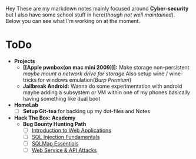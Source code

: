 Hey These are my markdown notes mainly focused around **Cyber-security** but I also have some school stuff in here(_though not well maintained_). Below you can see what I'm working on at the moment.
# ToDo
- **Projects**
	- **[[Apple pwnbox(on mac mini 2009)]]:** 
		Make storage non-persistent *maybe mount a network drive for storage*
		Also setup wine / wine-tricks for windows emulation(*Burp Premium*)
	- **Jailbreak Android:**
		Wanna do some experimentation with android maybe adding a subsystem or VM within one of my phones basically having something like dual boot
- **HomeLab**
	- [ ] **Setup Git-tea**
		for backing up my dot-files and Notes
- **Hack The Box: Academy**
	- **Bug Bounty Hunting Path**
		- [ ] [Introduction to Web Applications](https://academy.hackthebox.com/module/details/75)
		- [ ] [SQL Injection Fundamentals](https://academy.hackthebox.com/module/details/33)
		- [ ] [SQLMap Essentials](https://academy.hackthebox.com/module/details/58)
		- [ ] [Web Service & API Attacks](https://academy.hackthebox.com/module/details/160) 